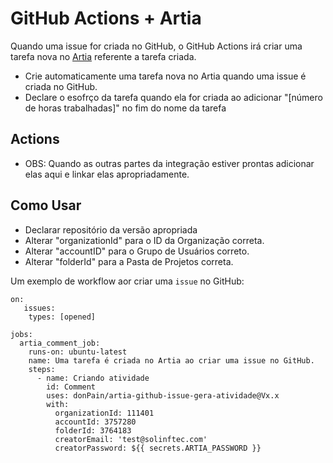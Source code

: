 # GitHub Actions + Artia

Quando uma issue for criada no GitHub, o GitHub Actions irá criar uma tarefa nova no [Artia](https://github.com/donPain/artia-github-issue-gera-atividade/tree/master) referente a tarefa criada.

- Crie automaticamente uma tarefa nova no Artia quando uma issue é criada no GitHub.
- Declare o esofrço da tarefa quando ela for criada ao adicionar "[número de horas trabalhadas]" no fim do nome da tarefa

## Actions
- OBS: Quando as outras partes da integração estiver prontas adicionar elas aqui e linkar elas apropriadamente.

<!-- 
- [`Login`](https://github.com/marketplace/actions/jira-login) - Log in to the Jira API
- [`CLI`](https://github.com/marketplace/actions/setup-jira) - Wrapped [go-jira](https://github.com/Netflix-Skunkworks/go-jira) CLI for common Jira actions
- [`Find issue key`](https://github.com/marketplace/actions/jira-find-issue-key) - Search for an issue key in commit message, branch name, etc. This issue key is then saved and used by the next actions in the same workflow
- [`Create`](https://github.com/marketplace/actions/jira-create-issue) - Create a new Jira issue
- [`Transition`](https://github.com/marketplace/actions/jira-issue-transition) - Transition a Jira issue
- [`Comment`](https://github.com/marketplace/actions/jira-add-comment) - Add a comment to a Jira issue
- [`TODO`](https://github.com/marketplace/actions/jira-issue-from-todo) - Create a Jira issue for each TODO comment in committed code
-->

## Como Usar
- Declarar repositório da versão apropriada
- Alterar "organizationId" para o ID da Organização correta.
- Alterar "accountID" para o Grupo de Usuários correto.
- Alterar "folderId" para a Pasta de Projetos correta.

Um exemplo de workflow aor criar uma `issue` no GitHub:

```
on: 
   issues:
    types: [opened]

jobs:
  artia_comment_job:
    runs-on: ubuntu-latest
    name: Uma tarefa é criada no Artia ao criar uma issue no GitHub.
    steps:
      - name: Criando atividade
        id: Comment
        uses: donPain/artia-github-issue-gera-atividade@Vx.x
        with: 
          organizationId: 111401
          accountId: 3757280
          folderId: 3764183
          creatorEmail: 'test@solinftec.com'
          creatorPassword: ${{ secrets.ARTIA_PASSWORD }}
```
